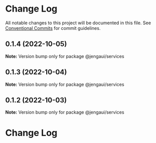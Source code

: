 # Change Log

All notable changes to this project will be documented in this file.
See [Conventional Commits](https://conventionalcommits.org) for commit guidelines.

## 0.1.4 (2022-10-05)

**Note:** Version bump only for package @jengaui/services

## 0.1.3 (2022-10-04)

**Note:** Version bump only for package @jengaui/services

## 0.1.2 (2022-10-03)

**Note:** Version bump only for package @jengaui/services

# Change Log
